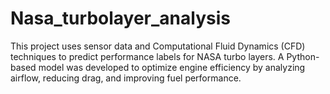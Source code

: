 # Nasa_turbolayer_analysis
This project uses sensor data and Computational Fluid Dynamics (CFD) techniques to predict performance labels for NASA turbo layers. A Python-based model was developed to optimize engine efficiency by analyzing airflow, reducing drag, and improving fuel performance.
